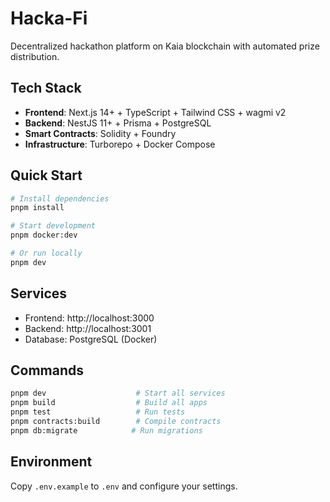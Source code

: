 # Hacka-Fi

Decentralized hackathon platform on Kaia blockchain with automated prize distribution.

## Tech Stack

- **Frontend**: Next.js 14+ + TypeScript + Tailwind CSS + wagmi v2
- **Backend**: NestJS 11+ + Prisma + PostgreSQL
- **Smart Contracts**: Solidity + Foundry
- **Infrastructure**: Turborepo + Docker Compose

## Quick Start

```bash
# Install dependencies
pnpm install

# Start development
pnpm docker:dev

# Or run locally
pnpm dev
```

## Services

- Frontend: http://localhost:3000
- Backend: http://localhost:3001
- Database: PostgreSQL (Docker)

## Commands

```bash
pnpm dev                    # Start all services
pnpm build                  # Build all apps
pnpm test                   # Run tests
pnpm contracts:build        # Compile contracts
pnpm db:migrate            # Run migrations
```

## Environment

Copy `.env.example` to `.env` and configure your settings.